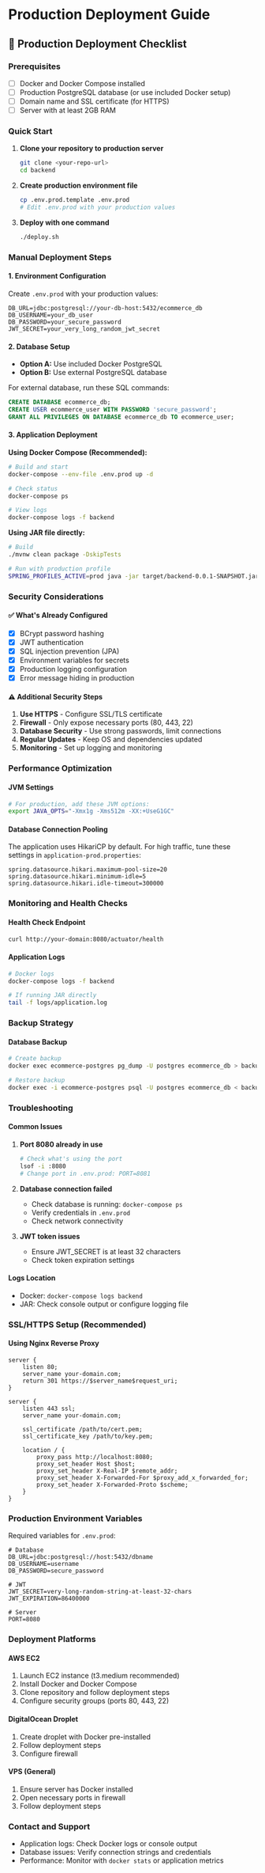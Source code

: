 # Production Deployment Guide

## 🚀 Production Deployment Checklist

### Prerequisites
- [ ] Docker and Docker Compose installed
- [ ] Production PostgreSQL database (or use included Docker setup)
- [ ] Domain name and SSL certificate (for HTTPS)
- [ ] Server with at least 2GB RAM

### Quick Start

1. **Clone your repository to production server**
   ```bash
   git clone <your-repo-url>
   cd backend
   ```

2. **Create production environment file**
   ```bash
   cp .env.prod.template .env.prod
   # Edit .env.prod with your production values
   ```

3. **Deploy with one command**
   ```bash
   ./deploy.sh
   ```

### Manual Deployment Steps

#### 1. Environment Configuration
Create `.env.prod` with your production values:
```env
DB_URL=jdbc:postgresql://your-db-host:5432/ecommerce_db
DB_USERNAME=your_db_user
DB_PASSWORD=your_secure_password
JWT_SECRET=your_very_long_random_jwt_secret
```

#### 2. Database Setup
- **Option A:** Use included Docker PostgreSQL
- **Option B:** Use external PostgreSQL database

For external database, run these SQL commands:
```sql
CREATE DATABASE ecommerce_db;
CREATE USER ecommerce_user WITH PASSWORD 'secure_password';
GRANT ALL PRIVILEGES ON DATABASE ecommerce_db TO ecommerce_user;
```

#### 3. Application Deployment

**Using Docker Compose (Recommended):**
```bash
# Build and start
docker-compose --env-file .env.prod up -d

# Check status
docker-compose ps

# View logs
docker-compose logs -f backend
```

**Using JAR file directly:**
```bash
# Build
./mvnw clean package -DskipTests

# Run with production profile
SPRING_PROFILES_ACTIVE=prod java -jar target/backend-0.0.1-SNAPSHOT.jar
```

### Security Considerations

#### ✅ What's Already Configured
- [x] BCrypt password hashing
- [x] JWT authentication
- [x] SQL injection prevention (JPA)
- [x] Environment variables for secrets
- [x] Production logging configuration
- [x] Error message hiding in production

#### ⚠️ Additional Security Steps
1. **Use HTTPS** - Configure SSL/TLS certificate
2. **Firewall** - Only expose necessary ports (80, 443, 22)
3. **Database Security** - Use strong passwords, limit connections
4. **Regular Updates** - Keep OS and dependencies updated
5. **Monitoring** - Set up logging and monitoring

### Performance Optimization

#### JVM Settings
```bash
# For production, add these JVM options:
export JAVA_OPTS="-Xmx1g -Xms512m -XX:+UseG1GC"
```

#### Database Connection Pooling
The application uses HikariCP by default. For high traffic, tune these settings in `application-prod.properties`:
```properties
spring.datasource.hikari.maximum-pool-size=20
spring.datasource.hikari.minimum-idle=5
spring.datasource.hikari.idle-timeout=300000
```

### Monitoring and Health Checks

#### Health Check Endpoint
```bash
curl http://your-domain:8080/actuator/health
```

#### Application Logs
```bash
# Docker logs
docker-compose logs -f backend

# If running JAR directly
tail -f logs/application.log
```

### Backup Strategy

#### Database Backup
```bash
# Create backup
docker exec ecommerce-postgres pg_dump -U postgres ecommerce_db > backup_$(date +%Y%m%d).sql

# Restore backup
docker exec -i ecommerce-postgres psql -U postgres ecommerce_db < backup_20241017.sql
```

### Troubleshooting

#### Common Issues
1. **Port 8080 already in use**
   ```bash
   # Check what's using the port
   lsof -i :8080
   # Change port in .env.prod: PORT=8081
   ```

2. **Database connection failed**
   - Check database is running: `docker-compose ps`
   - Verify credentials in `.env.prod`
   - Check network connectivity

3. **JWT token issues**
   - Ensure JWT_SECRET is at least 32 characters
   - Check token expiration settings

#### Logs Location
- Docker: `docker-compose logs backend`
- JAR: Check console output or configure logging file

### SSL/HTTPS Setup (Recommended)

#### Using Nginx Reverse Proxy
```nginx
server {
    listen 80;
    server_name your-domain.com;
    return 301 https://$server_name$request_uri;
}

server {
    listen 443 ssl;
    server_name your-domain.com;

    ssl_certificate /path/to/cert.pem;
    ssl_certificate_key /path/to/key.pem;

    location / {
        proxy_pass http://localhost:8080;
        proxy_set_header Host $host;
        proxy_set_header X-Real-IP $remote_addr;
        proxy_set_header X-Forwarded-For $proxy_add_x_forwarded_for;
        proxy_set_header X-Forwarded-Proto $scheme;
    }
}
```

### Production Environment Variables

Required variables for `.env.prod`:
```env
# Database
DB_URL=jdbc:postgresql://host:5432/dbname
DB_USERNAME=username
DB_PASSWORD=secure_password

# JWT
JWT_SECRET=very-long-random-string-at-least-32-chars
JWT_EXPIRATION=86400000

# Server
PORT=8080
```

### Deployment Platforms

#### AWS EC2
1. Launch EC2 instance (t3.medium recommended)
2. Install Docker and Docker Compose
3. Clone repository and follow deployment steps
4. Configure security groups (ports 80, 443, 22)

#### DigitalOcean Droplet
1. Create droplet with Docker pre-installed
2. Follow deployment steps
3. Configure firewall

#### VPS (General)
1. Ensure server has Docker installed
2. Open necessary ports in firewall
3. Follow deployment steps

### Contact and Support
- Application logs: Check Docker logs or console output
- Database issues: Verify connection strings and credentials
- Performance: Monitor with `docker stats` or application metrics
